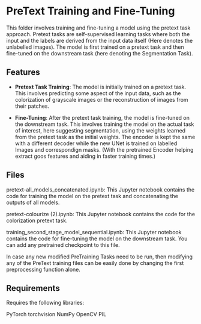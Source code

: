 # PreText Training and Fine-Tuning

This folder involves training and fine-tuning a model using the pretext task approach. Pretext tasks are self-supervised learning tasks where both the input and the labels are derived from the input data itself (Here denotes the unlabelled images). The model is first trained on a pretext task and then fine-tuned on the downstream task (here denoting the Segmentation Task).


## Features

- **Pretext Task Training**: The model is initially trained on a pretext task. This involves predicting some aspect of the input data, such as the colorization of grayscale images or the reconstruction of images from their patches.

- **Fine-Tuning**: After the pretext task training, the model is fine-tuned on the downstream task. This involves training the model on the actual task of interest, here suggesting segmentation, using the weights learned from the pretext task as the initial weights. The encoder is kept the same with a different decoder while the new UNet is trained on labelled Images and correspondign masks. (With the pretrained Encoder helping extract goos features and aiding in faster training times.)

## Files
pretext-all_models_concatenated.ipynb: This Jupyter notebook contains the code for training the model on the pretext task and concatenating the outputs of all models.

pretext-colourize (2).ipynb: This Jupyter notebook contains the code for the colorization pretext task.

training_second_stage_model_sequential.ipynb: This Jupyter notebook contains the code for fine-tuning the model on the downstream task. You can add any pretrained checkpoint to this file.

In case any new modified PreTraining Tasks need to be run, then modifying any of the PreText training files can be easily done by changing the first preprocessing function alone.

## Requirements
Requires the following libraries:

PyTorch
torchvision
NumPy
OpenCV
PIL